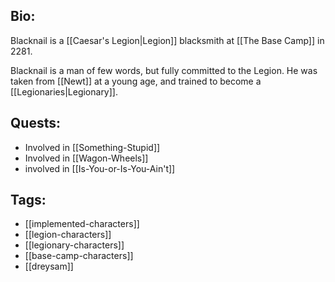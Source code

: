 ## Bio:

Blacknail is a [[Caesar's Legion|Legion]] blacksmith at [[The Base Camp]] in 2281.

Blacknail is a man of few words, but fully committed to the Legion. He was taken from [[Newt]] at a young age, and trained to become a [[Legionaries|Legionary]].

## Quests:

- Involved in [[Something-Stupid]]
- Involved in [[Wagon-Wheels]]
- involved in [[Is-You-or-Is-You-Ain't]]

## Tags:

- [[implemented-characters]]
- [[legion-characters]]
- [[legionary-characters]]
- [[base-camp-characters]]
- [[dreysam]]